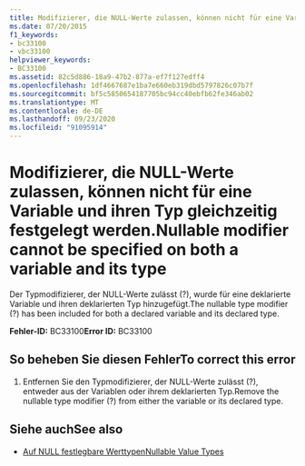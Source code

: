 ```yaml
---
title: Modifizierer, die NULL-Werte zulassen, können nicht für eine Variable und ihren Typ gleichzeitig festgelegt werden.
ms.date: 07/20/2015
f1_keywords:
- bc33100
- vbc33100
helpviewer_keywords:
- BC33100
ms.assetid: 82c5d886-18a9-47b2-877a-ef7f127edff4
ms.openlocfilehash: 1df4667687e1ba7e660eb319dbd5797826c07b7f
ms.sourcegitcommit: bf5c5850654187705bc94cc40ebfb62fe346ab02
ms.translationtype: MT
ms.contentlocale: de-DE
ms.lasthandoff: 09/23/2020
ms.locfileid: "91095914"
---
```

# <a name="nullable-modifier-cannot-be-specified-on-both-a-variable-and-its-type"></a><span data-ttu-id="2847b-102">Modifizierer, die NULL-Werte zulassen, können nicht für eine Variable und ihren Typ gleichzeitig festgelegt werden.</span><span class="sxs-lookup"><span data-stu-id="2847b-102">Nullable modifier cannot be specified on both a variable and its type</span></span>

<span data-ttu-id="2847b-103">Der Typmodifizierer, der NULL-Werte zulässt (?), wurde für eine deklarierte Variable und ihren deklarierten Typ hinzugefügt.</span><span class="sxs-lookup"><span data-stu-id="2847b-103">The nullable type modifier (?) has been included for both a declared variable and its declared type.</span></span>  
  
 <span data-ttu-id="2847b-104">**Fehler-ID:** BC33100</span><span class="sxs-lookup"><span data-stu-id="2847b-104">**Error ID:** BC33100</span></span>  
  
## <a name="to-correct-this-error"></a><span data-ttu-id="2847b-105">So beheben Sie diesen Fehler</span><span class="sxs-lookup"><span data-stu-id="2847b-105">To correct this error</span></span>  
  
1. <span data-ttu-id="2847b-106">Entfernen Sie den Typmodifizierer, der NULL-Werte zulässt (?), entweder aus der Variablen oder ihrem deklarierten Typ.</span><span class="sxs-lookup"><span data-stu-id="2847b-106">Remove the nullable type modifier (?) from either the variable or its declared type.</span></span>  
  
## <a name="see-also"></a><span data-ttu-id="2847b-107">Siehe auch</span><span class="sxs-lookup"><span data-stu-id="2847b-107">See also</span></span>

- [<span data-ttu-id="2847b-108">Auf NULL festlegbare Werttypen</span><span class="sxs-lookup"><span data-stu-id="2847b-108">Nullable Value Types</span></span>](../programming-guide/language-features/data-types/nullable-value-types.md)
